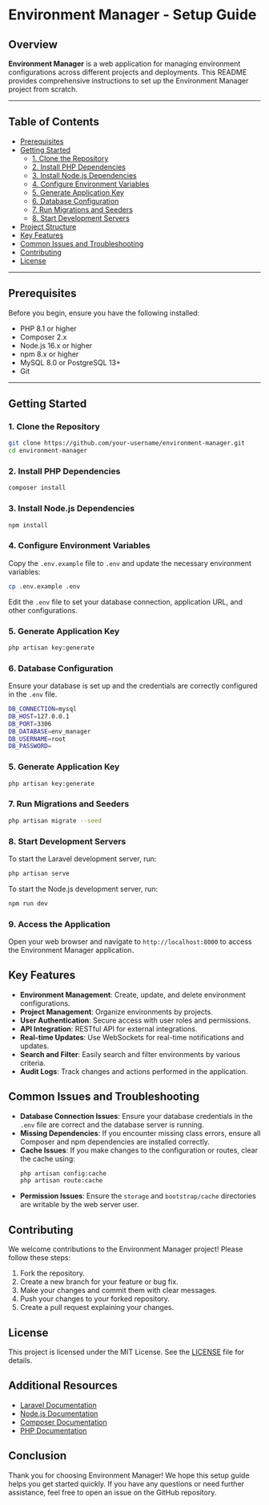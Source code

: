 # Environment Manager - Setup Guide

## Overview

**Environment Manager** is a web application for managing environment configurations across different projects and deployments. This README provides comprehensive instructions to set up the Environment Manager project from scratch.

---

## Table of Contents

-   [Prerequisites](#prerequisites)
-   [Getting Started](#getting-started)
    -   [1. Clone the Repository](#1-clone-the-repository)
    -   [2. Install PHP Dependencies](#2-install-php-dependencies)
    -   [3. Install Node.js Dependencies](#3-install-nodejs-dependencies)
    -   [4. Configure Environment Variables](#4-configure-environment-variables)
    -   [5. Generate Application Key](#5-generate-application-key)
    -   [6. Database Configuration](#6-database-configuration)
    -   [7. Run Migrations and Seeders](#7-run-migrations-and-seeders)
    -   [8. Start Development Servers](#8-start-development-servers)
-   [Project Structure](#project-structure)
-   [Key Features](#key-features)
-   [Common Issues and Troubleshooting](#common-issues-and-troubleshooting)
-   [Contributing](#contributing)
-   [License](#license)

---

## Prerequisites

Before you begin, ensure you have the following installed:

-   PHP 8.1 or higher
-   Composer 2.x
-   Node.js 16.x or higher
-   npm 8.x or higher
-   MySQL 8.0 or PostgreSQL 13+
-   Git

---

## Getting Started

### 1. Clone the Repository

```bash
git clone https://github.com/your-username/environment-manager.git
cd environment-manager
```

### 2. Install PHP Dependencies

```bash
composer install
```

### 3. Install Node.js Dependencies

```bash
npm install
```

### 4. Configure Environment Variables

Copy the `.env.example` file to `.env` and update the necessary environment variables:

```bash
cp .env.example .env
```

Edit the `.env` file to set your database connection, application URL, and other configurations.

### 5. Generate Application Key

```bash
php artisan key:generate
```

### 6. Database Configuration

Ensure your database is set up and the credentials are correctly configured in the `.env` file.

```bash
DB_CONNECTION=mysql
DB_HOST=127.0.0.1
DB_PORT=3306
DB_DATABASE=env_manager
DB_USERNAME=root
DB_PASSWORD=

```

### 5. Generate Application Key

```bash
php artisan key:generate
```

### 7. Run Migrations and Seeders

```bash
php artisan migrate --seed
```

### 8. Start Development Servers

To start the Laravel development server, run:

```bash
php artisan serve
```

To start the Node.js development server, run:

```bash
npm run dev
```

### 9. Access the Application

Open your web browser and navigate to `http://localhost:8000` to access the Environment Manager application.

## Key Features

-   **Environment Management**: Create, update, and delete environment configurations.
-   **Project Management**: Organize environments by projects.
-   **User Authentication**: Secure access with user roles and permissions.
-   **API Integration**: RESTful API for external integrations.
-   **Real-time Updates**: Use WebSockets for real-time notifications and updates.
-   **Search and Filter**: Easily search and filter environments by various criteria.
-   **Audit Logs**: Track changes and actions performed in the application.

## Common Issues and Troubleshooting

-   **Database Connection Issues**: Ensure your database credentials in the `.env` file are correct and the database server is running.
-   **Missing Dependencies**: If you encounter missing class errors, ensure all Composer and npm dependencies are installed correctly.
-   **Cache Issues**: If you make changes to the configuration or routes, clear the cache using:
    ```bash
    php artisan config:cache
    php artisan route:cache
    ```
-   **Permission Issues**: Ensure the `storage` and `bootstrap/cache` directories are writable by the web server user.

## Contributing

We welcome contributions to the Environment Manager project! Please follow these steps:

1. Fork the repository.
2. Create a new branch for your feature or bug fix.
3. Make your changes and commit them with clear messages.
4. Push your changes to your forked repository.
5. Create a pull request explaining your changes.

## License

This project is licensed under the MIT License. See the [LICENSE](LICENSE) file for details.

## Additional Resources

-   [Laravel Documentation](https://laravel.com/docs)
-   [Node.js Documentation](https://nodejs.org/en/docs/)
-   [Composer Documentation](https://getcomposer.org/doc/)
-   [PHP Documentation](https://www.php.net/docs.php)

## Conclusion

Thank you for choosing Environment Manager! We hope this setup guide helps you get started quickly. If you have any questions or need further assistance, feel free to open an issue on the GitHub repository.
